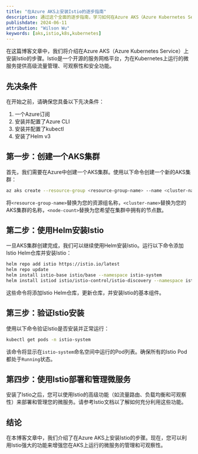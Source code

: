 ```yaml
---
title: "在Azure AKS上安装Istio的逐步指南"
description: 通过这个全面的逐步指南，学习如何在Azure AKS（Azure Kubernetes Service）上安装Istio。
publishdate: 2024-06-11
attribution: "Wilson Wu"
keywords: [aks,istio,k8s,kubernetes]
---
```


在这篇博客文章中，我们将介绍在Azure AKS（Azure Kubernetes Service）上安装Istio的步骤。Istio是一个开源的服务网格平台，为在Kubernetes上运行的微服务提供高级流量管理、可观察性和安全功能。

## 先决条件

在开始之前，请确保您具备以下先决条件：

1. 一个Azure订阅
2. 安装并配置了Azure CLI
3. 安装并配置了kubectl
4. 安装了Helm v3

## 第一步：创建一个AKS集群

首先，我们需要在Azure中创建一个AKS集群。使用以下命令创建一个新的AKS集群：

```bash
az aks create --resource-group <resource-group-name> --name <cluster-name> --node-count <node-count> --generate-ssh-keys
```

将`<resource-group-name>`替换为您的资源组名称，`<cluster-name>`替换为您的AKS集群的名称，`<node-count>`替换为您希望在集群中拥有的节点数。

## 第二步：使用Helm安装Istio

一旦AKS集群创建完成，我们可以继续使用Helm安装Istio。运行以下命令添加Istio Helm仓库并安装Istio：

```bash
helm repo add istio https://istio.io/latest
helm repo update
helm install istio-base istio/base --namespace istio-system
helm install istiod istio/istio-control/istio-discovery --namespace istio-system
```

这些命令将添加Istio Helm仓库，更新仓库，并安装Istio的基本组件。

## 第三步：验证Istio安装

使用以下命令验证Istio是否安装并正常运行：

```bash
kubectl get pods -n istio-system
```

该命令将显示在`istio-system`命名空间中运行的Pod列表。确保所有的Istio Pod都处于`Running`状态。

## 第四步：使用Istio部署和管理微服务

安装了Istio之后，您可以使用Istio的高级功能（如流量路由、负载均衡和可观察性）来部署和管理您的微服务。请参考Istio文档以了解如何充分利用这些功能。

## 结论

在本博客文章中，我们介绍了在Azure AKS上安装Istio的步骤。现在，您可以利用Istio强大的功能来增强您在AKS上运行的微服务的管理和可观察性。
